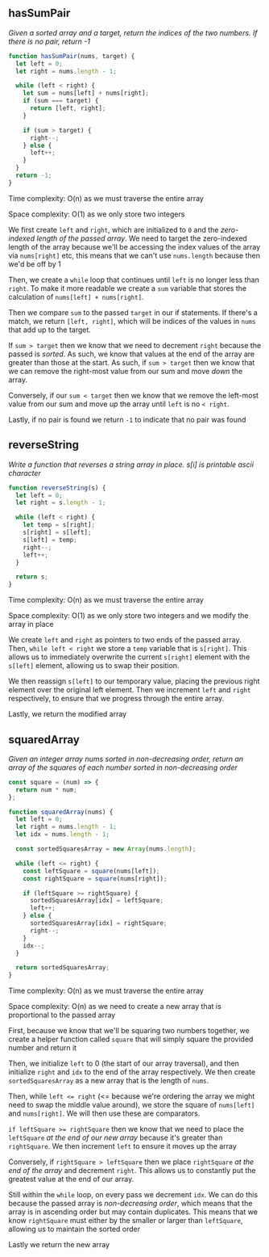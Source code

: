 ## hasSumPair

_Given a sorted array and a target, return the indices of the two numbers. If there is no pair, return -1_

```JavaScript
function hasSumPair(nums, target) {
  let left = 0;
  let right = nums.length - 1;

  while (left < right) {
    let sum = nums[left] + nums[right];
    if (sum === target) {
      return [left, right];
    }

    if (sum > target) {
      right--;
    } else {
      left++;
    }
  }
  return -1;
}
```

Time complexity: O(n) as we must traverse the entire array

Space complexity: O(1) as we only store two integers

We first create `left` and `right`, which are initialized to `0` and the _zero-indexed length of the passed array_. We need to target the zero-indexed length of the array because we'll be accessing the index values of the array via `nums[right]` etc, this means that we can't use `nums.length` because then we'd be off by 1

Then, we create a `while` loop that continues until `left` is no longer less than `right`. To make it more readable we create a `sum` variable that stores the calculation of `nums[left] + nums[right]`.

Then we compare `sum` to the passed `target` in our if statements. If there's a match, we return `[left, right]`, which will be indices of the values in `nums` that add up to the target.

If `sum > target` then we know that we need to decrement `right` because the passed is _sorted_. As such, we know that values at the end of the array are greater than those at the start. As such, if `sum > target` then we know that we can remove the right-most value from our sum and move _down_ the array.

Conversely, if our `sum < target` then we know that we remove the left-most value from our sum and move _up_ the array until `left` is no `< right`.

Lastly, if no pair is found we return `-1` to indicate that no pair was found

## reverseString

_Write a function that reverses a string array in place. s[i] is printable ascii character_

```JavaScript
function reverseString(s) {
  let left = 0;
  let right = s.length - 1;

  while (left < right) {
    let temp = s[right];
    s[right] = s[left];
    s[left] = temp;
    right--;
    left++;
  }

  return s;
}
```

Time complexity: O(n) as we must traverse the entire array

Space complexity: O(1) as we only store two integers and we modify the array in place

We create `left` and `right` as pointers to two ends of the passed array. Then, `while left < right` we store a `temp` variable that is `s[right]`. This allows us to immediately overwrite the current `s[right]` element with the `s[left]` element, allowing us to swap their position.

We then reassign `s[left]` to our temporary value, placing the previous right element over the original left element. Then we increment `left` and `right` respectively, to ensure that we progress through the entire array.

Lastly, we return the modified array

## squaredArray

_Given an integer array nums sorted in non-decreasing order, return an array of the squares of each number sorted in non-decreasing order_

```JavaScript
const square = (num) => {
  return num * num;
};

function squaredArray(nums) {
  let left = 0;
  let right = nums.length - 1;
  let idx = nums.length - 1;

  const sortedSquaresArray = new Array(nums.length);

  while (left <= right) {
    const leftSquare = square(nums[left]);
    const rightSquare = square(nums[right]);

    if (leftSquare >= rightSquare) {
      sortedSquaresArray[idx] = leftSquare;
      left++;
    } else {
      sortedSquaresArray[idx] = rightSquare;
      right--;
    }
    idx--;
  }

  return sortedSquaresArray;
}
```

Time complexity: O(n) as we must traverse the entire array

Space complexity: O(n) as we need to create a new array that is proportional to the passed array

First, because we know that we'll be squaring two numbers together, we create a helper function called `square` that will simply square the provided number and return it

Then, we initialize `left` to 0 (the start of our array traversal), and then initialize `right` and `idx` to the end of the array respectively. We then create `sortedSquaresArray` as a new array that is the length of `nums`.

Then, while `left <= right` (<= because we're ordering the array we might need to swap the middle value around), we store the square of `nums[left]` and `nums[right]`. We will then use these are comparators.

`if leftSquare >= rightSquare` then we know that we need to place the `leftSquare` _at the end of our new array_ because it's greater than `rightSquare`. We then increment `left` to ensure it moves up the array

Conversely, if `rightSquare > leftSquare` then we place `rightSquare` _at the end of the array_ and decrement `right`. This allows us to constantly put the greatest value at the end of our array.

Still within the `while` loop, on every pass we decrement `idx`. We can do this because the passed array is _non-decreasing order_, which means that the array is in ascending order but may contain duplicates. This means that we know `rightSquare` must either by the smaller or larger than `leftSquare`, allowing us to maintain the sorted order

Lastly we return the new array
